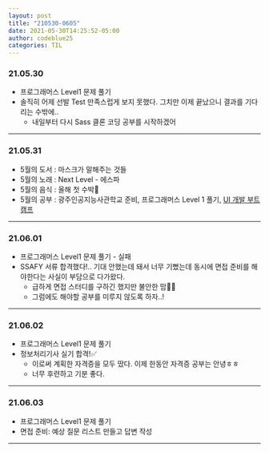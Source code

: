 ```yaml
---
layout: post
title: "210530-0605"
date: 2021-05-30T14:25:52-05:00
author: codeblue25
categories: TIL
---
```


<h3>21.05.30</h3>

- 프로그래머스 Level1 문제 풀기
- 솔직히 어제 선발 Test 만족스럽게 보지 못했다. 그치만 이제 끝났으니 결과를 기다리는 수밖에..
  - 내일부터 다시 Sass 클론 코딩 공부를 시작하겠어

---

<h3>21.05.31</h3>

- 5월의 도서 : 마스크가 말해주는 것들
- 5월의 노래 : Next Level - 에스파
- 5월의 음식 : 올해 첫 수박🍉
- 5월의 공부 : 광주인공지능사관학교 준비, 프로그래머스 Level 1 풀기, [UI 개발 부트캠프](https://edu.goorm.io/lecture/25681/%EA%B9%80%EB%B2%84%EA%B7%B8%EC%9D%98-ui-%EA%B0%9C%EB%B0%9C-%EB%B6%80%ED%8A%B8%EC%BA%A0%ED%94%84-%EA%B2%BD%EB%A0%A5%EA%B0%99%EC%9D%80-%EC%8B%A0%EC%9E%85%EC%9C%BC%EB%A1%9C-%EB%A0%88%EB%B2%A8%EC%97%85)

---

<h3>21.06.01</h3>

- 프로그래머스 Level1 문제 풀기 - 실패
- SSAFY 서류 합격했다!.. 기대 안했는데 돼서 너무 기뻤는데 동시에 면접 준비를 해야한다는 사실이 부담으로 다가왔다.
  - 급하게 면접 스터디를 구하긴 했지만 불안한 맘🤸‍♂️
  - 그럼에도 해야할 공부를 미루지 않도록 하자..!

---

<h3>21.06.02</h3>

- 프로그래머스 Level1 문제 풀기
- 정보처리기사 실기 합격!✅
  - 이로써 계획한 자격증을 모두 땄다. 이제 한동안 자격증 공부는 안녕ㅎㅎ
  - 너무 후련하고 기분 좋다.

---

<h3>21.06.03</h3>

- 프로그래머스 Level1 문제 풀기
- 면접 준비: 예상 질문 리스트 만들고 답변 작성

---
